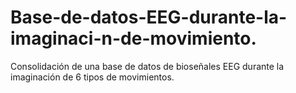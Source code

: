 # Base-de-datos-EEG-durante-la-imaginaci-n-de-movimiento.
Consolidación de una base de datos de bioseñales EEG durante la imaginación de 6 tipos de movimientos.
